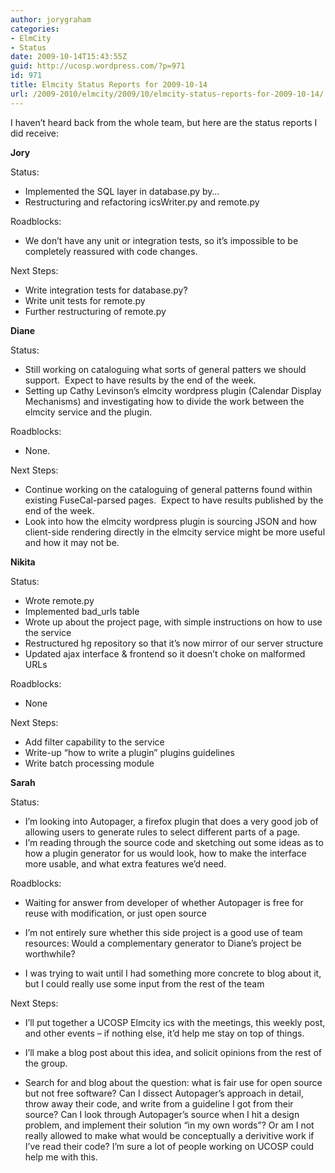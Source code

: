 ```yaml
---
author: jorygraham
categories:
- ElmCity
- Status
date: 2009-10-14T15:43:55Z
guid: http://ucosp.wordpress.com/?p=971
id: 971
title: Elmcity Status Reports for 2009-10-14
url: /2009-2010/elmcity/2009/10/elmcity-status-reports-for-2009-10-14/
---
```


I haven&#8217;t heard back from the whole team, but here are the status reports I did receive:

**Jory**

Status:

  * Implemented the SQL layer in database.py by&#8230;
  * Restructuring and refactoring icsWriter.py and remote.py

Roadblocks:

  * We don&#8217;t have any unit or integration tests, so it&#8217;s impossible to be completely reassured with code changes.

Next Steps:

  * Write integration tests for database.py?
  * Write unit tests for remote.py
  * Further restructuring of remote.py

**Diane**

Status:

  * Still working on cataloguing what sorts of general patters we should support.  Expect to have results by the end of the week.
  * Setting up Cathy Levinson&#8217;s elmcity wordpress plugin (Calendar Display Mechanisms) and investigating how to divide the work between the elmcity service and the plugin.

Roadblocks:

  * None.

Next Steps:

  * Continue working on the cataloguing of general patterns found within existing FuseCal-parsed pages.  Expect to have results published by the end of the week.
  * Look into how the elmcity wordpress plugin is sourcing JSON and how client-side rendering directly in the elmcity service might be more useful and how it may not be.

**Nikita**

Status:

  * Wrote remote.py
  * Implemented bad_urls table
  * Wrote up about the project page, with simple instructions on how to use the service
  * Restructured hg repository so that it&#8217;s now mirror of our server structure
  * Updated ajax interface & frontend so it doesn&#8217;t choke on malformed URLs

Roadblocks:

  * None

Next Steps:

  * Add filter capability to the service
  * Write-up &#8220;how to write a plugin&#8221; plugins guidelines
  * Write batch processing module

**Sarah**

Status:

  * I&#8217;m looking into Autopager, a firefox plugin that does a very good job of allowing users to generate rules to select different parts of a page.
  * I&#8217;m reading through the source code and sketching out some ideas as to how a plugin generator for us would look, how to make the interface more usable, and what extra features we&#8217;d need.

Roadblocks:

  * Waiting for answer from developer of whether Autopager is free for reuse with modification, or just open source
  * I&#8217;m not entirely sure whether this side project is a good use of team resources: Would a complementary generator to Diane&#8217;s project be worthwhile?

  * I was trying to wait until I had something more concrete to blog about it, but I could really use some input from the rest of the team

Next Steps:

  * I&#8217;ll put together a UCOSP Elmcity ics with the meetings, this weekly post, and other events &#8211; if nothing else, it&#8217;d help me stay on top of things.

  * I&#8217;ll make a blog post about this idea, and solicit opinions from the rest of the group.
  * Search for and blog about the question: what is fair use for open source but not free software? Can I dissect Autopager&#8217;s approach in detail, throw away their code, and write from a guideline I got from their source? Can I look through Autopager&#8217;s source when I hit a design problem, and implement their solution &#8220;in my own words&#8221;? Or am I not really allowed to make what would be conceptually a derivitive work if I&#8217;ve read their code? I&#8217;m sure a lot of people working on UCOSP could help me with this.